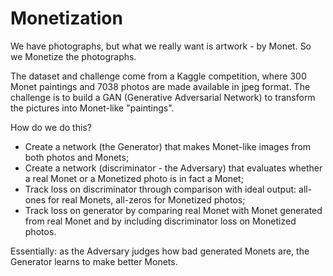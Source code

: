 # Monetization

We have photographs, but what we really want is artwork - by Monet. So we Monetize the photographs.

The dataset and challenge come from a Kaggle competition, where 300 Monet paintings and 7038 photos are made available in jpeg format.
The challenge is to build a GAN (Generative Adversarial Network) to transform the pictures into Monet-like "paintings".

How do we do this?
- Create a network (the Generator) that makes Monet-like images from both photos and Monets;
- Create a network (discriminator - the Adversary) that evaluates whether a real Monet or a Monetized photo is in fact a Monet;
- Track loss on discriminator through comparison with ideal output: all-ones for real Monets, all-zeros for Monetized photos;
- Track loss on generator by comparing real Monet with Monet generated from real Monet and by including discriminator loss on Monetized photos.

Essentially: as the Adversary judges how bad generated Monets are, the Generator learns to make better Monets.
